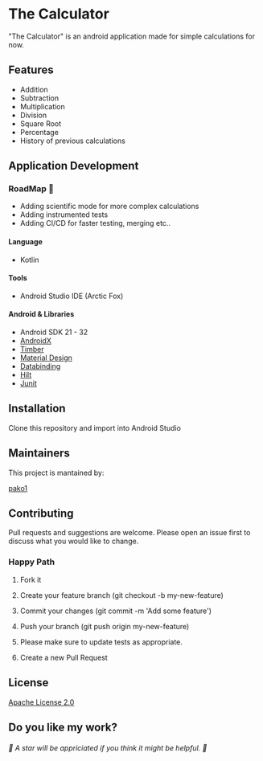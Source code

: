 # The Calculator

"The Calculator" is an android application made for simple calculations for now.

## Features
- Addition
- Subtraction
- Multiplication
- Division
- Square Root
- Percentage
- History of previous calculations


## Application Development

### RoadMap :calendar:
- Adding scientific mode for more complex calculations
- Adding instrumented tests
- Adding CI/CD for faster testing, merging etc..

#### Language

- Kotlin

#### Tools

- Android Studio IDE (Arctic Fox)


#### Android & Libraries
- Android SDK 21 - 32
- [AndroidX](https://developer.android.com/jetpack/androidx)
- [Timber](https://github.com/JakeWharton/timber)
- [Material Design](https://github.com/material-components/material-components-android)
- [Databinding](https://developer.android.com/topic/libraries/data-binding)
- [Hilt](https://developer.android.com/training/dependency-injection/hilt-android)
- [Junit](https://developer.android.com/training/testing/unit-testing/local-unit-tests)


## Installation

Clone this repository and import into Android Studio


## Maintainers

This project is mantained by:

[pako1](https://github.com/pako1)

## Contributing

Pull requests and suggestions are welcome. Please open an issue first to discuss what you would like to change.

### Happy Path

1. Fork it

2. Create your feature branch (git checkout -b my-new-feature)

3. Commit your changes (git commit -m 'Add some feature')

4. Push your branch (git push origin my-new-feature)

5. Please make sure to update tests as appropriate.

6. Create a new Pull Request

## License

[Apache License 2.0](LICENSE.md)


## Do you like my work?

###### :star2: A star will be appriciated if you think it might be helpful. :star2: